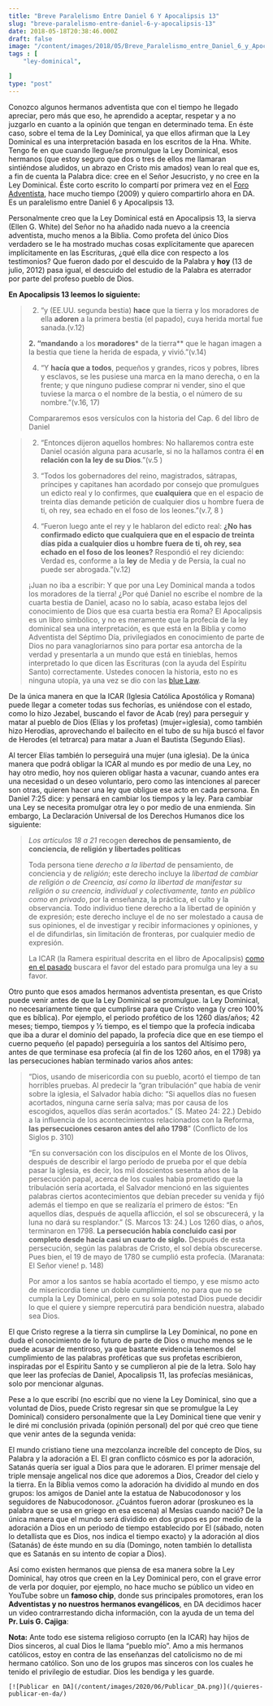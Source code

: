 ```yaml
---
title: "Breve Paralelismo Entre Daniel 6 Y Apocalipsis 13"
slug: "breve-paralelismo-entre-daniel-6-y-apocalipsis-13"
date: 2018-05-18T20:38:46.000Z
draft: false
image: "/content/images/2018/05/Breve_Paralelismo_entre_Daniel_6_y_Apocalipsis_13.png"
tags : [
    "ley-dominical",

]
type: "post"
---
```


   Conozco algunos hermanos adventista que con el tiempo he llegado apreciar, pero más que eso, he aprendido a aceptar, respetar y a no juzgarlo en cuanto a la opinión que tengan en determinado tema. En éste caso, sobre el tema de la Ley Dominical, ya que ellos afirman que la Ley Dominical es una interpretación basada en los escritos de la Hna. White. Tengo fe en que cuando llegue/se promulgue la Ley Dominical, esos hermanos (que estoy seguro que dos o tres de ellos me llamaran sintiéndose aludidos, un abrazo en Cristo mis amados) vean lo real que es, a fin de cuenta la Palabra dice: cree en el Señor Jesucristo, y no cree en la Ley Dominical. Éste corto escrito lo compartí por primera vez en el [Foro Adventista](http://foroadventista.org/forum/showthread.php?8175-Se-acerca-la-ley-dominical), hace mucho tiempo (2009) y quiero compartirlo ahora en DA. Es un paralelismo entre Daniel 6 y Apocalipsis 13.

 Personalmente creo que la Ley Dominical está en Apocalipsis 13, la sierva (Ellen G. White) del Señor no ha añadido nada nuevo a la creencia adventista, mucho menos a la Biblia. Como profeta del único Dios verdadero se le ha mostrado muchas cosas explícitamente que aparecen implícitamente en las Escrituras, ¿qué ella dice con respecto a los testimonios? Que fueron dado por el descuido de la Palabra y **hoy** (13 de julio, 2012) pasa igual, el descuido del estudio de la Palabra es aterrador por parte del profeso pueblo de Dios.

  **En Apocalipsis 13 leemos lo siguiente:**

 
>  
>  2. “y (EE.UU. segunda bestia) **hace** que la tierra y los moradores de ella **adoren** a la primera bestia (el papado), cuya herida mortal fue sanada.(v.12)
>  
>  **2. “mandando** a los **moradores*** de la tierra** que le hagan imagen a la bestia que tiene la herida de espada, y vivió.”(v.14)
> 
>  
>  4. “Y **hacía que a todos**, pequeños y grandes, ricos y pobres, libres y esclavos, se les pusiese una marca en la mano derecha, o en la frente; y que ninguno pudiese comprar ni vender, sino el que tuviese la marca o el nombre de la bestia, o el número de su nombre.”(v.16, 17)
>  
>   Compararemos esos versículos con la historia del Cap. 6 del libro de Daniel

 
>  
>  2.  “Entonces dijeron aquellos hombres: No hallaremos contra este Daniel ocasión alguna para acusarle, si no la hallamos contra él **en relación con la ley de su Dios**.”(v.5 )
> 
>  
>  4.  “Todos los gobernadores del reino, magistrados, sátrapas, príncipes y capitanes han acordado por consejo que promulgues un edicto real y lo confirmes, que **cualquiera** que en el espacio de treinta días demande petición de cualquier dios u hombre fuera de ti, oh rey, sea echado en el foso de los leones.”(v.7, 8 )
> 
>  
>  6.  “Fueron luego ante el rey y le hablaron del edicto real: **¿No has confirmado edicto que cualquiera que en el espacio de treinta días pida a cualquier dios u hombre fuera de ti, oh rey, sea echado en el foso de los leones?** Respondió el rey diciendo: Verdad es, conforme a la **ley** de Media y de Persia, la cual no puede ser abrogada.”(v.12)
> 
>  
>  
>   ¡Juan no iba a escribir: Y que por una Ley Dominical manda a todos los moradores de la tierra! ¿Por qué Daniel no escribe el nombre de la cuarta bestia de Daniel, acaso no lo sabía, acaso estaba lejos del conocimiento de Dios que esa cuarta bestia era Roma? El Apocalipsis es un libro simbólico, y no es meramente que la profecía de la ley dominical sea una interpretación, es que está en la Biblia y como Adventista del Séptimo Día, privilegiados en conocimiento de parte de Dios no para vanagloriarnos sino para portar esa antorcha de la verdad y presentarla a un mundo que está en tinieblas, hemos interpretado lo que dicen las Escrituras (con la ayuda del Espíritu Santo) correctamente. Ustedes conocen la historia, esto no es ninguna utopía, ya una vez se dio con las [blue Law](http://en.wikipedia.org/wiki/Blue_law).

 De la única manera en que la ICAR (Iglesia Católica Apostólica y Romana) puede llegar a cometer todas sus fechorías, es uniéndose con el estado, como lo hizo Jezabel, buscando el favor de Acab (rey) para perseguir y matar al pueblo de Dios (Elías y los profetas) (mujer=iglesia), como también hizo Herodías, aprovechando el bailecito en el tubo de su hija buscó el favor de Herodes (el tetrarca) para matar a Juan el Bautista (Segundo Elías).

 Al tercer Elías también lo perseguirá una mujer (una iglesia). De la única manera que podrá obligar la ICAR al mundo es por medio de una Ley, no hay otro medio, hoy nos quieren obligar hasta a vacunar, cuando antes era una necesidad o un deseo voluntario, pero como las intenciones al parecer son otras, quieren hacer una ley que obligue ese acto en cada persona. En Daniel 7:25 dice: y pensará en cambiar los tiempos y la ley. Para cambiar una Ley se necesita promulgar otra ley o por medio de una enmienda. Sin embargo, La Declaración Universal de los Derechos Humanos dice los siguiente:

 
>  *Los artículos 18 a 21* recogen **derechos de pensamiento, de conciencia, de religión y libertades políticas**
> 
>  Toda persona tiene *derecho a la libertad* de pensamiento, de conciencia y de *religión*; este derecho incluye la *libertad de cambiar de religión o de Creencia, así como la libertad de manifestar su religión o su creencia, individual y colectivamente, tanto en público como en privado*, por la enseñanza, la práctica, el culto y la observancia. Todo individuo tiene derecho a la libertad de opinión y de expresión; este derecho incluye el de no ser molestado a causa de sus opiniones, el de investigar y recibir informaciones y opiniones, y el de difundirlas, sin limitación de fronteras, por cualquier medio de expresión.
> 
>   La ICAR (la Ramera espiritual descrita en el libro de Apocalipsis) [como en el pasado](http://defensaadventista.com/recursos-videos-sobre-el-santuario-y-la-edad-media/) buscara el favor del estado para promulga una ley a su favor.

 Otro punto que esos amados hermanos adventista presentan, es que Cristo puede venir antes de que la Ley Dominical se promulgue. la Ley Dominical, no necesariamente tiene que cumplirse para que Cristo venga (y creo 100% que es bíblica). Por ejemplo, el periodo profético de los 1260 días/años; 42 meses; tiempo, tiempos y ½ tiempo, es el tiempo que la profecía indicaba que iba a durar el dominio del papado, la profecía dice que en ese tiempo el cuerno pequeño (el papado) perseguiría a los santos del Altísimo pero, antes de que terminase esa profecía (al fin de los 1260 años, en el 1798) ya las persecuciones habían terminado varios años antes:

 
>  “Dios, usando de misericordia con su pueblo, acortó el tiempo de tan horribles pruebas. Al predecir la “gran tribulación” que había de venir sobre la iglesia, el Salvador había dicho: “Si aquellos días no fuesen acortados, ninguna carne sería salva; mas por causa de los escogidos, aquellos días serán acortados.” (S. Mateo 24: 22.) Debido a la influencia de los acontecimientos relacionados con la Reforma, **las persecuciones cesaron antes del año 1798**” (Conflicto de los Siglos p. 310)
> 
>  “En su conversación con los discípulos en el Monte de los Olivos, después de describir el largo período de prueba por el que debía pasar la iglesia, es decir, los mil doscientos sesenta años de la persecución papal, acerca de los cuales había prometido que la tribulación sería acortada, el Salvador mencionó en las siguientes palabras ciertos acontecimientos que debían preceder su venida y fijó además el tiempo en que se realizaría el primero de éstos: “En aquellos días, después de aquella aflicción, el sol se obscurecerá, y la luna no dará su resplandor.” (S. Marcos 13: 24.) Los 1260 días, o años, terminaron en 1798. **La persecución había concluido casi por completo desde hacía casi un cuarto de siglo.** Después de esta persecución, según las palabras de Cristo, el sol debía obscurecerse. Pues bien, el 19 de mayo de 1780 se cumplió esta profecía. (Maranata: El Señor viene! p. 148)
> 
>   Por amor a los santos se había acortado el tiempo, y ese mismo acto de misericordia tiene un doble cumplimiento, no para que no se cumpla la Ley Dominical, pero en su sola potestad Dios puede decidir lo que el quiere y siempre repercutirá para bendición nuestra, alabado sea Dios.

 El que Cristo regrese a la tierra sin cumplirse la Ley Dominical, no pone en duda el conocimiento de lo futuro de parte de Dios o mucho menos se le puede acusar de mentiroso, ya que bastante evidencia tenemos del cumplimiento de las palabras proféticas que sus profetas escribieron, inspiradas por el Espíritu Santo y se cumplieron al pie de la letra. Solo hay que leer las profecías de Daniel, Apocalipsis 11, las profecías mesiánicas, solo por mencionar algunas.

 Pese a lo que escribí (no escribí que no viene la Ley Dominical, sino que a voluntad de Dios, puede Cristo regresar sin que se promulgue la Ley Dominical) considero personalmente que la Ley Dominical tiene que venir y le diré mi conclusión privada (opinión personal) del por qué creo que tiene que venir antes de la segunda venida:

 El mundo cristiano tiene una mezcolanza increíble del concepto de Dios, su Palabra y la adoración a El. El gran conflicto cósmico es por la adoración, Satanás quería ser igual a Dios para que le adoraren. El primer mensaje del triple mensaje angelical nos dice que adoremos a Dios, Creador del cielo y la tierra. En la Biblia vemos como la adoración ha dividido al mundo en dos grupos: los amigos de Daniel ante la estatua de Nabucodonosor y los seguidores de Nabucodonosor. ¿Cuántos fueron adorar (proskuneo es la palabra que se usa en griego en esa escena) al Mesías cuando nació? De la única manera que el mundo será dividido en dos grupos es por medio de la adoración a Dios en un periodo de tiempo establecido por El (sábado, noten lo detallista que es Dios, nos indica el tiempo exacto) y la adoración al dios (Satanás) de éste mundo en su día (Domingo, noten también lo detallista que es Satanás en su intento de copiar a Dios).

 Así como existen hermanos que piensa de esa manera sobre la Ley Dominical, hay otros que creen en la Ley Dominical pero, con el grave error de verla por doquier, por ejemplo, no hace mucho se público un video en YouTube sobre un **famoso chip**, donde sus principales promotores, eran los **Adventistas y no nuestros hermanos evangélicos**, en DA decidimos hacer un video contrarrestando dicha información, con la ayuda de un tema del **Pr. Luis G. Cajiga**:

 **Nota:** Ante todo ese sistema religioso corrupto (en la ICAR) hay hijos de Dios sinceros, al cual Dios le llama “pueblo mío”. Amo a mis hermanos católicos, estoy en contra de las enseñanzas del catolicismo no de mi hermano católico. Son uno de los grupos mas sinceros con los cuales he tenido el privilegio de estudiar. Dios les bendiga y les guarde.

    [![Publicar en DA](/content/images/2020/06/Publicar_DA.png)](/quieres-publicar-en-da/) 